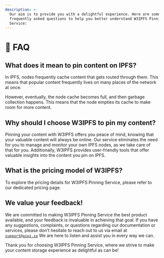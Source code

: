 ```yaml
---
description: >-
  Our aim is to provide you with a delightful experience. Here are some
  frequently asked questions to help you better understand W3IPFS Pinning
  Service:
---
```


# 💪 FAQ

## What does it mean to pin content on IPFS?

In IPFS, nodes frequently cache content that gets routed through them. This means that popular content frequently lives on many places of the network at once.

However, eventually, the node cache becomes full, and then garbage collection happens. This means that the node empties its cache to make room for more content.

## Why should I choose W3IPFS to pin my content?

Pinning your content with W3IPFS offers you peace of mind, knowing that your valuable content will always be online. Our service eliminates the need for you to manage and monitor your own IPFS nodes, as we take care of that for you. Additionally, W3IPFS provides user-friendly tools that offer valuable insights into the content you pin on IPFS.

## What is the pricing model of W3IPFS?

To explore the pricing details for W3IPFS Pinning Service, please refer to our dedicated pricing page.

## **We value your feedback!**

We are committed to making W3IPFS Pinning Service the best product available, and your feedback is invaluable in achieving that goal. If you have any suggestions, complaints, or questions regarding our documentation or services, please don't hesitate to reach out to us via email at [`support@aioz.io`](mailto:support@aioz.io) We are here to listen and assist you in every way we can.

Thank you for choosing W3IPFS Pinning Service, where we strive to make your content storage experience as delightful as can be!
